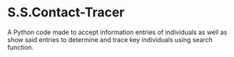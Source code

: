 # S.S.Contact-Tracer
A Python code made to accept information entries of individuals as well as show said entries to determine and trace key individuals using search function.
